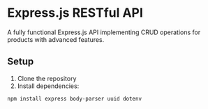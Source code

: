 # Express.js RESTful API

A fully functional Express.js API implementing CRUD operations for products with advanced features.

## Setup

1. Clone the repository
2. Install dependencies:
```bash
npm install express body-parser uuid dotenv
